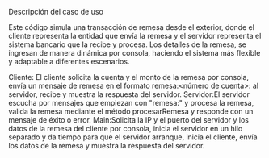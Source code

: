 Descripción del caso de uso

Este código simula una transacción de remesa desde el exterior, donde el cliente representa la entidad que envía la remesa y el servidor representa el sistema bancario que la recibe y procesa. Los detalles de la remesa, se ingresan de manera dinámica por consola, haciendo el sistema más flexible y adaptable a diferentes escenarios.

Cliente: El cliente solicita la cuenta y el monto de la remesa por consola, envía un mensaje de remesa en el formato remesa:<número de cuenta>:<monto> al servidor, recibe y muestra la respuesta del servidor.
Servidor:El servidor escucha por mensajes que empiezan con "remesa:" y procesa la remesa, valida la remesa mediante el método procesarRemesa y responde con un mensaje de éxito o error.
Main:Solicita la IP y el puerto del servidor y los datos de la remesa del cliente por consola, inicia el servidor en un hilo separado y da tiempo para que el servidor arranque, inicia el cliente, envía los datos de la remesa y muestra la respuesta del servidor.
